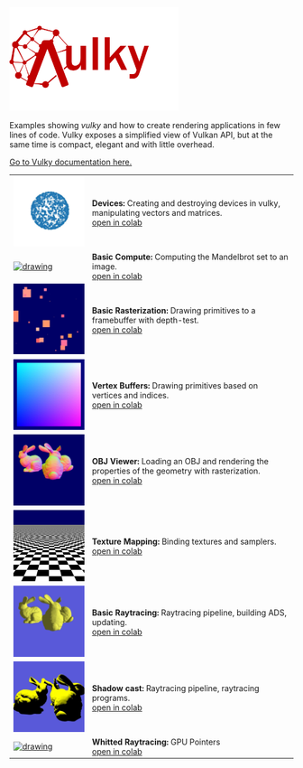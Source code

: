 <img src="vulky_logo.png" alt="drawing" width="300px"/>

Examples showing *vulky* and how to create rendering applications in few lines of code.
Vulky exposes a simplified view of Vulkan API, but at the same time is compact, elegant and
with little overhead. 

[Go to Vulky documentation here.](https://rendervous.github.io/vulky_project/)

<table>
<tr> 
<td>
    <a href="/examples/e01_create_and_destroy_device.ipynb">
    <img src="./examples/teaser1.jpg" alt="drawing" width="200px"/>
    </a>
</td>
<td>
    <b>Devices:</b> Creating and destroying devices in vulky, manipulating vectors and matrices.<br/>
    <a href="https://colab.research.google.com/github/rendervous/vulky_project/blob/main/examples/e01_create_and_destroy_device.ipynb">open in colab</a>
</td>
</tr>

<tr>
<td>
    <a href="/examples/e02_basic_compute.ipynb">
    <img src="./examples/teaser2.webp" alt="drawing" width="200px"/>
    </a>
</td>
<td>
    <b>Basic Compute:</b> Computing the Mandelbrot set to an image.<br/>
    <a href="https://colab.research.google.com/github/rendervous/vulky_project/blob/main/examples/e02_basic_compute.ipynb">open in colab</a>
</td>
</tr>

<tr>
<td>
    <a href="/examples/e03_basic_rasterization.ipynb">
    <img src="./examples/teaser3.webp" alt="drawing" width="200px"/>
    </a>
</td>
<td>
    <b>Basic Rasterization:</b> Drawing primitives to a framebuffer with depth-test.<br/>
    <a href="https://colab.research.google.com/github/rendervous/vulky_project/blob/main/examples/e03_basic_rasterization.ipynb">open in colab</a>
</td>
</tr>


<tr>
<td>
    <a href="/examples/e04_vertex_buffers.ipynb">
    <img src="./examples/teaser4.jpg" alt="drawing" width="200px"/>
    </a>
</td>
<td>
    <b>Vertex Buffers:</b> Drawing primitives based on vertices and indices.<br/>
<a href="https://colab.research.google.com/github/rendervous/vulky_project/blob/main/examples/e04_vertex_buffers.ipynb">open in colab</a>
</td>
</tr>


<tr>
<td>
    <a href="/examples/e05_obj_viewer.ipynb">
    <img src="./examples/teaser5.webp" alt="drawing" width="200px"/>
    </a>
</td>
<td>
    <b>OBJ Viewer:</b> Loading an OBJ and rendering the properties of the geometry with rasterization.<br/>
    <a href="https://colab.research.google.com/github/rendervous/vulky_project/blob/main/examples/e05_obj_viewer.ipynb">open in colab</a>
</td>
</tr>


<tr>
<td>
    <a href="/examples/e06_texture_mapping.ipynb">
    <img src="./examples/teaser6.jpg" alt="drawing" width="200px"/>
    </a>
</td>
<td>
    <b>Texture Mapping: </b> Binding textures and samplers.<br/>
    <a href="https://colab.research.google.com/github/rendervous/vulky_project/blob/main/examples/e06_texture_mapping.ipynb">open in colab</a>
</td>
</tr>


<tr>
<td>
    <a href="/examples/e07_basic_raytracing.ipynb">
    <img src="./examples/teaser7.webp" alt="drawing" width="200px"/>
    </a>
</td>
<td>
    <b>Basic Raytracing:</b> Raytracing pipeline, building ADS, updating.<br/>
    <a href="https://colab.research.google.com/github/rendervous/vulky_project/blob/main/examples/e07_basic_raytracing.ipynb">open in colab</a>
</td>
</tr>


<tr>
<td>
    <a href="/examples/e08_shadow_cast.ipynb">
    <img src="./examples/teaser8.webp" alt="drawing" width="200px"/>
    </a>
</td>
<td>
    <b>Shadow cast:</b> Raytracing pipeline, raytracing programs.<br/>
    <a href="https://colab.research.google.com/github/rendervous/vulky_project/blob/main/examples/e08_shadow_cast.ipynb">open in colab</a>
</td>
</tr>


<tr>
<td>
    <a href="/examples/e09_whitted_raytracing.ipynb">
    <img src="./examples/teaser9.webp" alt="drawing" width="200px"/>
    </a>
</td>
<td>
    <b>Whitted Raytracing:</b> GPU Pointers <br/>
    <a href="https://colab.research.google.com/github/rendervous/vulky_project/blob/main/examples/e09_whitted_raytracing.ipynb">open in colab</a>
</td>
</tr>

</table>




